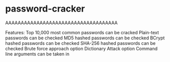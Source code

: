 # password-cracker
AAAAAAAAAAAAAAAAAAAAAAAAAAAAAAAAAAAA

Features:
 Top 10,000 most common passwords can be cracked
 Plain-text passwords can be checked 
 MD5 hashed passwords can be checked 
 BCrypt hashed passwords can be checked 
 SHA-256 hashed passwords can be checked 
 Brute force approach option
 Dictionary Attack option 
 Command line arguments can be taken in 